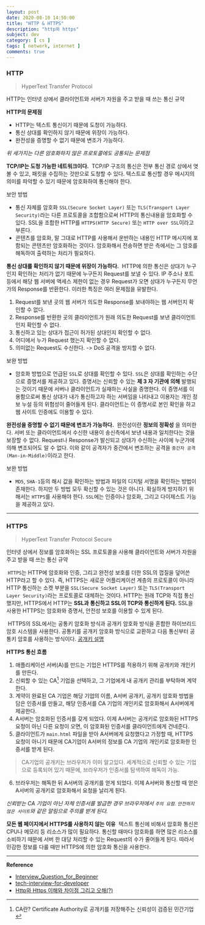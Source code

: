 ```yaml
---
layout: post
date: 2020-08-10 14:50:00
title: "HTTP & HTTPS"
description: "http와 https"
subject: dev
category: [ cs ]
tags: [ network, internet ]
comments: true
---
```


### HTTP
> HyperText Transfer Protocol

HTTP는 인터넷 상에서 클라이언트와 서버가 자원을 주고 받을 때 쓰는 통신 규약

**HTTP의 문제점**

+ HTTP는 텍스트 통신이기 때문에 도청이 가능하다.
+ 통신 상대를 확인하지 않기 때문에 위장이 가능하다.
+ 완전성을 증명할 수 없기 때문에 변조가 가능하다.

*위 세가지는 다른 암호화하지 않은 프로토콜에도 공통되는 문제점*

**TCP/IP는 도청 가능한 네트워크이다.**
&nbsp;TCP/IP 구조의 통신은 전부 통신 경로 상에서 엿볼 수 있고, 패킷을 수집하는 것만으로 도청할 수 있다. 텍스트로 통신할 경우 메시지의 의미를 파악할 수 있기 때문에 암호화하여 통신해야 한다.

보안 방법
+ 통신 자체를 암호화 `SSL(Secure Socket Layer)` 또는 `TLS(Transport Layer Security)`라는 다른 프로토콜을 조합함으로써 HTTP의 통신내용을 암호화할 수 있다. SSL을 조합한 HTTP를 `HTTPS(HTTP Secure)` 또는 `HTTP over SSL`이라고 부른다.
+ 콘텐츠를 암호화, 말 그대로 HTTP를 사용해서 운반하는 내용인 HTTP 메시지에 포함되는 콘텐츠만 암호화하는 것이다. 암호화해서 전송하면 받은 측에서는 그 암호를 해독하여 출력하는 처리가 필요하다.

**통신 상대를 확인하지 않기 때문에 위장이 가능하다.**
&nbsp;HTTP에 의한 통신은 상대가 누구인지 확인하는 처리가 없기 때문에 누구든지 Request를 보낼 수 있다. IP 주소나 포트 등에서 해당 웹 서버에 액세스 제한이 없는 경우 Request가 오면 상대가 누구든지 무언가의 Response를 반환한다. 이러한 특징은 여러 문제점을 유발한다.
1. Request를 보낸 곳의 웹 서버가 의도한 Response를 보내야하는 웹 서버인지 확인할 수 없다.
2. Response를 반환한 곳의 클라이언트가 원래 의도한 Request를 보낸 클라이언트인지 확인할 수 없다.
3. 통신하고 있는 상대가 접근이 허가된 상대인지 확인할 수 없다.
4. 어디에서 누가 Request 했는지 확인할 수 없다.
5. 의미없는 Request도 수신한다. -> DoS 공격을 방지할 수 없다.

보완 방법
+ 암호화 방법으로 언급된 `SSL`로 상대를 확인할 수 있다. `SSL`은 상대를 확인하는 수단으로 증명서를 제공하고 있다. 증명서는 신뢰할 수 있는 **제 3 자 기관에 의해** 발행되는 것이기 때문에 서버나 클라이언트가 실재하는 사실을 증명한다. 이 증명서를 이용함으로써 통신 상대가 내가 통신하고자 하는 서버임을 나타내고 이용자는 개인 정보 누설 등의 위험성이 줄어들게 된다. 클라이언트는 이 증명서로 본인 확인을 하고 웹 사이트 인증에도 이용할 수 있다.

**완전성을 증명할 수 없기 때문에 변조가 가능하다.**
&nbsp;완전성이란 **정보의 정확성** 을 의미한다. 서버 또는 클라이언트에서 수신한 내용이 송신측에서 보낸 내용과 일치한다는 것을 보장할 수 없다. Request나 Response가 발신되고 상대가 수신하는 사이에 누군가에 의해 변조되어도 알 수 없다. 이와 같이 공격자가 중간에서 변조하는 공격을 `중간자 공격(Man-in-Middle)`이라고 한다.

보완 방법
+ `MD5`, `SHA-1`등의 해시 값을 확인하는 방법과 파일의 디지털 서명을 확인하는 방법이 존재한다. 하지만 두 방법 모두 확신할 수 있는 것은 아니다. 확실하게 방지하기 위해서는 `HTTPS`를 사용해야 한다. `SSL`에는 인증이나 암호화, 그리고 다이제스트 기능을 제공하고 있다.

---

### HTTPS
> HyperText Transfer Protocol Secure

인터넷 상에서 정보를 암호화하는 SSL 프로토콜을 사용해 클라이언트와 서버가 자원을 주고 받을 때 쓰는 통신 규약

&nbsp;`HTTPS`는 HTTP에 암호화와 인증, 그리고 완전성 보호를 더한 SSL의 껍질을 덮어쓴 HTTP라고 할 수 있다. 즉, HTTPS는 새로운 어플리케이션 계층의 프로토콜이 아니라 HTTP 통신하는 소켓 부분을 `SSL(Secure Socket Layer)` 또는 `TLS(Transport Layer Security)`라는 프로토콜로 대체하는 것이다. HTTP는 원래 TCP와 직접 통신했지만, HTTPS에서 HTTP는 **SSL과 통신하고 SSL이 TCP와 통신하게 된다.** SSL을 사용한 HTTPS는 암호화와 증명서, 안전성 보호를 이용할 수 있게 된다.

&nbsp;HTTPS의 SSL에서는 공통키 암호화 방식과 공개키 암호화 방식을 혼합한 하이브리드 암호 시스템을 사용한다. 공통키를 공개키 암호화 방식으로 교환하고 다음 통신부터 공통키 암호를 사용하는 방식이다.
[공개키 설명](https://yadon079.github.io/2020/cs/symmetric-public-key)

**HTTPS 통신 흐름**
1. 애플리케이션 서버(A)를 만드는 기업은 HTTPS를 적용하기 위해 공개키와 개인키를 만든다.
2. 신뢰할 수 있는 CA[^CA] 기업을 선택하고, 그 기업에게 내 공개키 관리를 부탁하며 계약한다.
3. 계약이 완료된 CA 기업은 해당 기업의 이름, A서버 공개키, 공개키 암호화 방법을 담은 인증서를 만들고, 해당 인증서를 CA 기업의 개인키로 암호화해서 A서버에게 제공한다.
4. A서버는 암호화된 인증서를 갖게 되었다. 이제 A서버는 공개키로 암호화된 HTTPS 요청이 아닌 다른 요청이 오면, 이 암호화된 인증서를 클라이언트에게 건네준다.
5. 클라이언트가 `main.html` 파일을 받아 A서버에게 요청했다고 가정할 때, HTTPS 요청이 아니기 때문에 CA기업이 A서버의 정보를 CA 기업의 개인키로 암호화한 인증서를 받게 된다.

> CA기업의 공개키는 브라우저가 이미 알고있다. 세계적으로 신뢰할 수 있는 기업으로 등록되어 있기 때문에, 브라우저가 인증서를 탐색하여 해독이 가능.

6. 브라우저는 해독한 뒤 A서버의 공개키를 얻게 되었다. 이제 A서버와 통신할 때 얻은 A서버의 공개키로 암호화해서 요청을 날리게 된다.

*신뢰받는 CA 기업이 아닌 자체 인증서를 발급한 경우 브라우저에서 `주의 요함`. `안전하지 않은 사이트`와 같은 알림으로 주의를 받게 된다.*

**모든 웹 페이지에서 HTTPS를 사용하지 않는 이유**
&nbsp;텍스트 통신에 비해서 암호화 통신은 CPU나 메모리 등 리소스가 많이 필요하다. 통신할 때마다 암호화를 하면 많은 리소스를 소비하기 때문에 서버 한 대당 처리할 수 있는 Request의 수가 줄어들게 된다. 따라서 민감한 정보를 다룰 때만 HTTPS에 의한 암호화 통신을 사용한다.

---
**Reference**
+ [Interview_Question_for_Beginner](https://github.com/JaeYeopHan/Interview_Question_for_Beginner)
+ [tech-interview-for-developer](https://github.com/gyoogle/tech-interview-for-developer)
+ [Http와 Https 이해와 차이점 그리고 오해(?)](https://jeong-pro.tistory.com/89)


[^CA]:CA란? Certificate Authority로 공개키를 저장해주는 신뢰성이 검증된 민간기업
